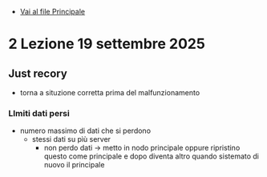 - [Vai al file Principale](../../README.md)

# 2 Lezione 19 settembre 2025

## Just recory

- torna a situzione corretta prima del malfunzionamento

### LImiti dati persi 

- numero massimo di dati che si perdono 
  - stessi dati su pìù server 
    - non perdo dati -> metto in nodo principale oppure ripristino questo come principale e dopo diventa altro quando sistemato di nuovo il principale


